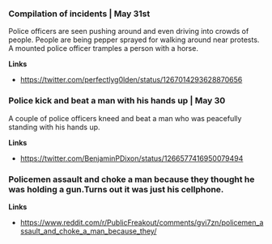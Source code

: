
### Compilation of incidents | May 31st

Police officers are seen pushing around and even driving into crowds of people. People are being pepper sprayed for walking around near protests. A mounted police officer tramples a person with a horse. 

**Links**

* https://twitter.com/perfectlyg0lden/status/1267014293628870656


### Police kick and beat a man with his hands up | May 30

A couple of police officers kneed and beat a man who was peacefully standing with his hands up. 

**Links**

* https://twitter.com/BenjaminPDixon/status/1266577416950079494


### Policemen assault and choke a man because they thought he was holding a gun.Turns out it was just his cellphone.

**Links**

* https://www.reddit.com/r/PublicFreakout/comments/gvi7zn/policemen_assault_and_choke_a_man_because_they/
